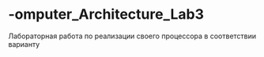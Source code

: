 # -omputer_Architecture_Lab3
Лабораторная работа по реализации своего процессора в соответствии варианту

